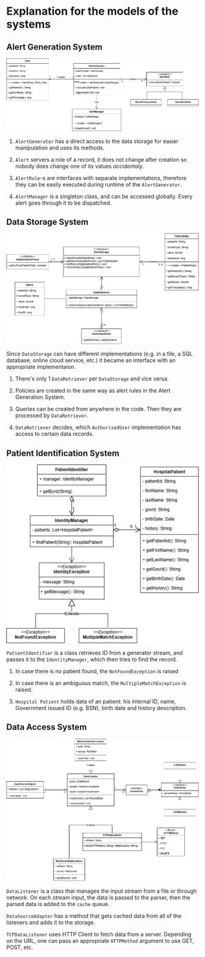 # Explanation for the models of the systems

## Alert Generation System

![Alert Generation System](./alert_generation_system.png)

1. `AlertGenerator` has a direct access to the data storage for easier manipulation and uses its methods.

2. `Alert` servers a role of a record, it does not change after creation so nobody does change one of its values _accidentaly_.

3. `AlertRule`-s are interfaces with separate implementations, therefore they can be easily executed during runtime of the `AlertGenerator`.

4. `AlertManager` is a singleton class, and can be accessed globally. Every alert goes through it to be dispatched.

## Data Storage System

![Data Storage System](./data_storage_system.png)

Since `DataStorage` can have different implementations (e.g. in a file, a SQL database, online cloud service, etc.) it became an interface with an appropriate implementaion.

1. There's only 1 `DataRetriever` per `DataStorage` and vice versa.

2. Policies are created in the same way as alert rules in the Alert Generation System.

3. Queries can be created from anywhere in the code. Then they are processed by `DataRetriever`.

4. `DataRetriever` decides, which `AuthorisedUser` implementation has access to certain data records.

## Patient Identification System

![Patient Identification System](./patient_identification_system.png)

`PatientIdentifier` is a class retrieves ID from a generator stream, and passes it to the `IdentityManager`, which then tries to find the record.

1. In case there is no patient found, the `NotFoundException` is raised

2. In case there is an ambiguous match, the `MultipleMatchException` is raised.

3. `Hospital Patient` holds data of an patient: his internal ID, name, Government issued ID (e.g. BSN), birth date and history description.

## Data Access System

![Data Access System](./data_access_system.png)

`DataListener` is a class that manages the input stream from a file or through network. On each stream input, the data is passed to the parser, then the parsed data is added to the `cache` queue.

`DataSourceAdapter` has a method that gets cached data from all of the listeners and adds it to the storage.

`TCPDataListener` uses HTTP Client to fetch data from a server. Depending on the URL, one can pass an appropriate `HTTPMethod` argument to use GET, POST, etc.
